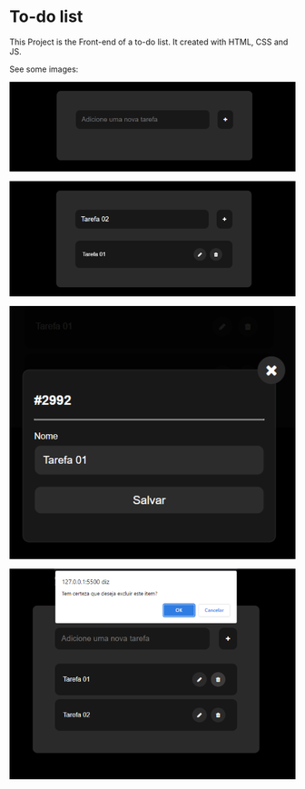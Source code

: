 # To-do list

This Project is the Front-end of a to-do list. It created with HTML, CSS and JS.


See some images: 

![](https://github.com/robertocam/to-doList/blob/main/images/inputTaskList.png)

![](https://github.com/robertocam/to-doList/blob/main/images/addingTask.png)

![](https://github.com/robertocam/to-doList/blob/main/images/editingTask.png)

![](https://github.com/robertocam/to-doList/blob/main/images/removingTask.png)